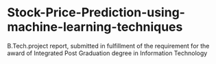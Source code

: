 # Stock-Price-Prediction-using-machine-learning-techniques
B.Tech.project report, submitted in fulfillment of the requirement for the award of Integrated Post Graduation degree in Information Technology
